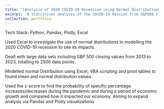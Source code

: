```yaml
---
title: "[Analysis of 2020 COVID-19 Recession using Normal Distributions](https://docs.google.com/document/d/18gvjmbs5CjCfGV12ikz9Q7LX1yNvx7d2TIvV1dfZm1w/edit?usp=drive_link)"
excerpt: "A statistical analysis of the COVID-19 Ression from S&P500 closing values <br/><img src='/images/proj3.png'>"
collection: portfolio
---
```


Tech Stack:  Python, Pandas, Plotly, Excel

Used Excel to investigate the use of normal distributions in modelling the 2020 COVID-19 recession to see its impacts.

Dealt with large data sets including S&P 500 closing values from 2013 to 2023, totalling to 2500 data points.

Modelled normal Distribution using Excel, VBA scripting and pivot tables to found mean and normal distribution values.

Used the z-score to find the probability of specific percentage increases/decreases during the pandemic and during a period of
economic growth and compared how it impacted our economy. Aiming to expand analysis via Pandas and Plotly visualizations
